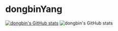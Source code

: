 # dongbinYang
[![dongbin's GitHub stats](https://github-readme-stats.vercel.app/api?username=DBYang81)](https://github.com/DBYang81/github-readme-stats)
![dongbin's GitHub stats](https://github-readme-stats.vercel.app/api?username=DBYang81&show_icons=true&theme=radical)
